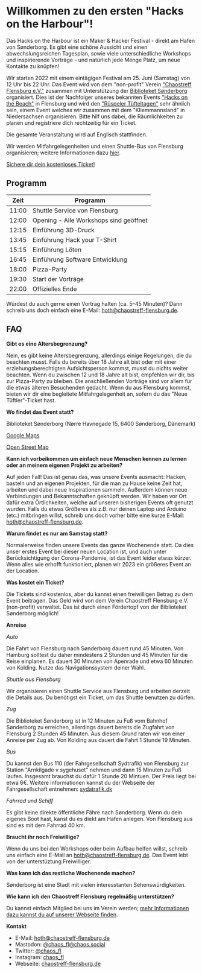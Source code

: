 # Willkommen zu den ersten "Hacks on the Harbour"!

Das Hacks on the Harbour ist ein Maker & Hacker Festival - direkt am Hafen von Sønderborg. Es gibt eine schöne Aussicht und einen abwechslungsreichen Tagesplan, sowie viele unterschiedliche Workshops und inspirierende Vorträge - und natürlich jede Menge Platz, um neue Kontakte zu knüpfen!

Wir starten 2022 mit einem eintägigen Festival am 25. Juni (Samstag) von 12 Uhr bis 22 Uhr. Das Event wird von dem "non-profit" Verein ["Chaostreff Flensburg e.V."](https://chaostreff-flensburg.de/) zusammen mit Unterstützung der [Biblioteket Sønderborg](https://biblioteket.sonderborg.dk/) organisiert. Dies ist der Nachfolger unseres bekannten Events ["Hacks on the Beach"](https://chaostreff-flensburg.de/2021/hacks-on-the-beach-2022/) in Flensburg und wird den ["Rüspeler Tüfteltagen"](https://www.ruetueta.de/) sehr ähnlich sein, einem Event welches wir zusammen mit dem "Kliemmannsland" in Niedersachsen organisieren.
Bitte hilf uns dabei, die Räumlichkeiten zu planen und registriere dich rechtzeitig für ein Ticket.

Die gesamte Veranstaltung wird auf Englisch stattfinden.

Wir werden Mitfahrgelegenheiten und einen Shuttle-Bus von Flensburg organisieren; weitere Informationen dazu [hier](#faq).

[Sichere dir dein kostenloses Ticket!](https://tickets.chaostreff-flensburg.de/ctfl/hoth2022/)



## Programm

| Zeit  | Programm                               |
|-------|----------------------------------------|
| 11:00 | Shuttle Service von Flensburg          |
| 12:00 | Opening - Alle Workshops sind geöffnet |
| 12:15 | Einführung 3D-Druck                    |
| 13:45 | Einführung Hack your T-Shirt           |
| 15:15 | Einführung Löten                       |
| 16:45 | Einführung Software Entwicklung        |
| 18:00 | Pizza-Party                            |
| 19:30 | Start der Vorträge                     |
| 22:00 | Offizielles Ende                       |

Würdest du auch gerne einen Vortrag halten (ca. 5–45 Minuten)? Dann schreib uns doch einfach eine E-Mail: hoth@chaostreff-flensburg.de.

## FAQ

**Gibt es eine Altersbegrenzung?**

Nein, es gibt keine Altersbegrenzung, allerdings einige Regelungen, die du beachten musst. Falls du bereits über 18 Jahre alt bist oder mit einer erziehungsberechtigten Aufsichtsperson kommst, musst du nichts weiter beachten.
Wenn du zwischen 12 und 18 Jahre alt bist, empfehlen wir dir, bis zur Pizza-Party zu bleiben. Die anschließenden Vorträge sind vor allem für die etwas älteren Besuchenden gedacht.
Wenn du aus Flensburg kommst, bieten wir dir eine begleitete Mitfahrgelegenheit an, sofern du das "Neue Tüftler"-Ticket hast.

**Wo findet das Event statt?**

Biblioteket Sønderborg (Nørre Havnegade 15, 6400 Sønderborg, Dänemark)

[Google Maps](https://www.google.com/maps/place/N%C3%B8rre+Havnegade+15,+6400+S%C3%B8nderborg,+D%C3%A4nemark/@54.9133221,9.7838224,17.85z/data=!4m5!3m4!1s0x47b339db9015343d:0xc01e3eb448417c18!8m2!3d54.9129337!4d9.7841914?hl=de)

[Open Street Map](https://www.openstreetmap.org/node/313714920)

**Kann ich vorbeikommen um einfach neue Menschen kennen zu lernen oder an meinem eigenen Projekt zu arbeiten?**

Auf jeden Fall! Das ist genau das, was unsere Events ausmacht: Hacken, basteln und an eigenen Projekten, für die man zu Hause keine Zeit hat, arbeiten und dabei neue Inspirationen sammeln. Außerdem können neue Verbindungen und Bekanntschaften geknüpft werden. Wir haben vor Ort dafür extra Örtlichkeiten, welche auf unseren bisherigen Events oft genutzt wurden. Falls du etwas Größeres als z.B. nur deinen Laptop und Arduino (etc.) mitbringen willst, schreib uns doch vorher bitte eine kurze E-Mail: hoth@chaostreff-flensburg.de.

**Warum findet es nur am Samstag statt?**

Normalerweise finden unsere Events das ganze Wochenende statt. Da dies unser erstes Event bei dieser neuen Location ist, und auch unter Berücksichtigung der Corona-Pandemie, ist das Event leider etwas kürzer. Wenn alles wie erhofft funktioniert, planen wir 2023 ein größeres Event an der Location.

**Was kostet ein Ticket?**

Die Tickets sind kostenlos, aber du kannst einen freiwilligen Betrag zu dem Event beitragen. Das Geld wird von dem Verein Chaostreff Flensburg e.V. (non-profit) verwaltet. Das ist durch einen Fördertopf von der Biblioteket Sønderborg möglich!

**Anreise**

*Auto*

Die Fahrt von Flensburg nach Sønderborg dauert rund 45 Minuten. Von Hamburg solltest du daher mindestens 2 Stunden und 45 Minuten für die Reise einplanen. Es dauert 30 Minuten von Apenrade und etwa 60 Minuten von Kolding. Nutze das Navigationssystem deiner Wahl.

*Shuttle aus Flensburg*

Wir organisieren einen Shuttle Service aus Flensburg und arbeiten derzeit die Details aus. Du benötigst ein Ticket, um das Shuttle benutzen zu dürfen.

*Zug*

Die Biblioteket Sønderborg ist in 12 Minuten zu Fuß vom Bahnhof Sønderborg zu erreichen, allerdings dauert bereits die Zugfahrt von Flensburg 2 Stunden 45 Minuten. Aus diesem Grund raten wir von einer Anreise per Zug ab. Von Kolding aus dauert die Fahrt 1 Stunde 19 Minuten.

*Bus*

Du kannst den Bus 110 (der Fahrgesellschaft Sydtrafik) von Flensburg zur Station "Arnkilgade v sygehuset" nehmen und dann 15 Minuten zu Fuß laufen. Insgesamt brauchst du dafür 1 Stunde 20 Mintuen. Der Preis liegt bei etwa 6€. Weitere Informationen kannst du der Webseite der Fahrgesellschaft entnehmen: [sydatrafik.dk](https://www.sydtrafik.dk/)

*Fahrrad und Schiff*

Es gibt keine direkte öffentliche Fähre nach Sønderborg. Wenn du dein eigenes Boot hast, kanst du es diekt am Hafen anlegen. Von Flensburg aus sind es mit dem Fahrrad 40 km.

**Braucht ihr noch Freiwillige?**

Wenn du uns bei den Workshops oder beim Aufbau helfen willst, schreib uns einfach eine E-Mail an hoth@chaostreff-flensburg.de. Das Event lebt von der unterstüztung Freiwilliger.

**Was kann ich das restliche Wochenende machen?**

Sønderborg ist eine Stadt mit vielen interesstanten Sehenswürdigkeiten.

**Wie kann ich den Chaostreff Flensburg regelmäßig unterstützen?**

Du kannst einfach Mitglied bei uns im Verein werden; [mehr Informationen dazu kannst du auf unserer Webseite finden](https://chaostreff-flensburg.de/mitmachen/wir/).

**Kontakt**

* E-Mail: hoth@chaostreff-flensburg.de
* Mastodon: [@chaos_fl@chaos.social](https://chaos.social/web/accounts/162706)
* Twitter: [@chaos_fl](https://twitter.com/chaos_fl)
* Instagram: [chaos_fl](https://www.instagram.com/chaos_fl/)
* Webseite: [chaostreff-flensburg.de](https://chaostreff-flensburg.de/)
